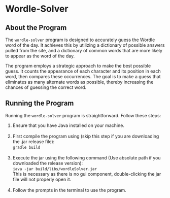 # Wordle-Solver

## About the Program

The `wordle-solver` program is designed to accurately guess the Wordle word of the day. It achieves this by utilizing a dictionary of possible answers pulled from the site, and a dictionary of common words that are more likely to appear as the word of the day.

The program employs a strategic approach to make the best possible guess. It counts the appearance of each character and its position in each word, then compares these occurrences. The goal is to make a guess that eliminates as many alternate words as possible, thereby increasing the chances of guessing the correct word.

## Running the Program

Running the `wordle-solver` program is straightforward. Follow these steps:

1. Ensure that you have Java installed on your machine.<br/><br/>
3. First compile the program using (skip this step if you are downloading the .jar release file): <br/>
```gradle build```<br/><br/>
4. Execute the jar using the following command (Use absolute path if you downloaded the release version):<br/>
```java -jar build/libs/wordleSolver.jar```<br/>This is necessary as there is no gui component, double-clicking the jar file will not properly open it.<br/><br/>
3. Follow the prompts in the terminal to use the program.
